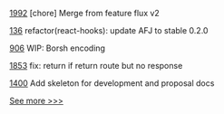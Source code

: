 
[1992](https://github.com/hyperledger/bevel/pull/1992) [chore] Merge from feature flux v2

[136](https://github.com/hyperledger/aries-framework-javascript-ext/pull/136) refactor(react-hooks): update AFJ to stable 0.2.0

[906](https://github.com/hyperledger-labs/solang/pull/906) WIP: Borsh encoding

[1853](https://github.com/hyperledger/aries-cloudagent-python/pull/1853) fix: return if return route but no response

[1400](https://github.com/hyperledger/caliper/pull/1400) Add skeleton for development and proposal docs


[See more >>>](https://start-here.hyperledger.org/pull-requests)
